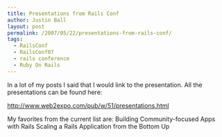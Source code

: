 ```yaml
---
title: Presentations from Rails Conf
author: Justin Ball
layout: post
permalink: /2007/05/22/presentations-from-rails-conf/
tags:
  - RailsConf
  - RailsConf07
  - rails conference
  - Ruby On Rails
---
```


In a lot of my posts I said that I would link to the presentation. All the presentations can be found here:

http://www.web2expo.com/pub/w/51/presentations.html

My favorites from the current list are:
Building Community-focused Apps with Rails
Scaling a Rails Application from the Bottom Up